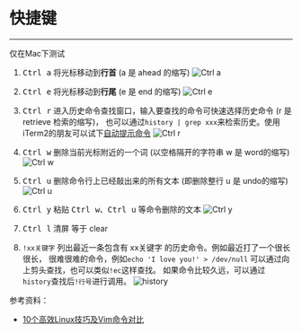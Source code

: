# 快捷键
***
仅在Mac下测试

1. <kbd>Ctrl a</kbd> 将光标移动到**行首** (a 是 ahead 的缩写)
![Ctrl a](http://qiniu.84dd.xyz/shell/ctrla.gif)

2. <kbd>Ctrl e</kbd> 将光标移动到**行尾** (e 是 end 的缩写)
![Ctrl e](http://qiniu.84dd.xyz/shell/ctrle.gif)

3. <kbd>Ctrl r</kbd> 进入历史命令查找窗口，输入要查找的命令可快速选择历史命令 (r 是 retrieve 检索的缩写)，
也可以通过`history | grep xxx`来检索历史。使用iTerm2的朋友可以试下[自动提示命令](/docs/ITerm2/#自动提示命令)
![Ctrl r](http://qiniu.84dd.xyz/shell/ctrlr.gif)

4. <kbd>Ctrl w</kbd> 删除当前光标附近的一个词 (以空格隔开的字符串 w 是 word的缩写)
![Ctrl w](http://qiniu.84dd.xyz/shell/ctrlw.gif)

5. <kbd>Ctrl u</kbd> 删除命令行上已经敲出来的所有文本 (即删除整行 u 是 undo的缩写)
![Ctrl u](http://qiniu.84dd.xyz/shell/ctrlu.gif)

6. <kbd>Ctrl y</kbd> 粘贴 <kbd>Ctrl w</kbd>、<kbd>Ctrl u</kbd> 等命令删除的文本
![Ctrl y](http://qiniu.84dd.xyz/shell/ctrly.gif)

7. <kbd>Ctrl l</kbd> 清屏 等于 clear

8. `!xx关键字` 列出最近一条包含有 xx关键字 的历史命令。例如最近打了一个很长很长，
很难很难的命令，例如`echo 'I love you!' > /dev/null` 可以通过向上剪头查找，也可以类似`!ec`这样查找。
如果命令比较久远，可以通过`history`查找后`!行号`进行调用。
![history](http://qiniu.84dd.xyz/shell/history.gif)

参考资料：
- [10个高效Linux技巧及Vim命令对比](https://mp.weixin.qq.com/s/Og6qZ_45BD_kLRvsIfYJEQ)


